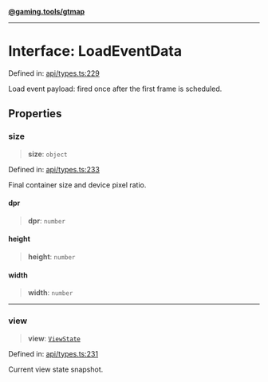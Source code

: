 [**@gaming.tools/gtmap**](README.md)

***

# Interface: LoadEventData

Defined in: [api/types.ts:229](https://github.com/gamingtools/gt-map/blob/456675b84d19e7c9d557294c3b19a4bb0dcd9d51/packages/gtmap/src/api/types.ts#L229)

Load event payload: fired once after the first frame is scheduled.

## Properties

### size

> **size**: `object`

Defined in: [api/types.ts:233](https://github.com/gamingtools/gt-map/blob/456675b84d19e7c9d557294c3b19a4bb0dcd9d51/packages/gtmap/src/api/types.ts#L233)

Final container size and device pixel ratio.

#### dpr

> **dpr**: `number`

#### height

> **height**: `number`

#### width

> **width**: `number`

***

### view

> **view**: [`ViewState`](Interface.ViewState.md)

Defined in: [api/types.ts:231](https://github.com/gamingtools/gt-map/blob/456675b84d19e7c9d557294c3b19a4bb0dcd9d51/packages/gtmap/src/api/types.ts#L231)

Current view state snapshot.
